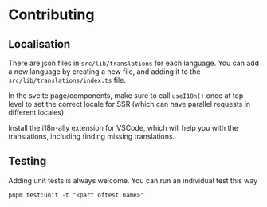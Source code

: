 # Contributing

## Localisation

There are json files in `src/lib/translations` for each language. You can add a new language by creating a new file, and adding it to the `src/lib/translations/index.ts` file.

In the svelte page/components, make sure to call `useI18n()` once at top level to set the correct locale for SSR (which can have parallel requests in different locales).

Install the i18n-ally extension for VSCode, which will help you with the translations, including finding missing translations.

## Testing

Adding unit tests is always welcome. You can run an individual test this way

```console
pnpm test:unit -t "<part oftest name>"
```
